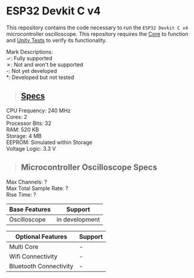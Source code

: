 # ESP32 Devkit C v4

This repository contains the code necessary to run the `ESP32 Devkit C v4` microcontroller oscilloscope. This repository requires the [Core](https://github.com/Microcontroller-Oscilloscope/Core) to function and [Unity Tests](https://github.com/Microcontroller-Oscilloscope/UnityTests) to verify its functionality.

Mark Descriptions:<br>
&check;: Fully supported<br>
&cross;: Not and won't be supported<br>
-: Not yet developed<br>
*: Developed but not tested

> ## [Specs](https://www.espressif.com/sites/default/files/documentation/esp32-wroom-32d_esp32-wroom-32u_datasheet_en.pdf)<br>
CPU Frequency: 240 MHz<br>
Cores: 2<br>
Processor Bits: 32<br>
RAM: 520 KB<br>
Storage: 4 MB<br>
EEPROM: Simulated within Storage<br>
Voltage Logic: 3.3 V

> ## Microcontroller Oscilloscope Specs
Max Channels: ?<br>
Max Total Sample Rate: ?<br>
Rise Time: ?

| Base Features | Support |
| -- | -- |
| Oscilloscope | in development |

| Optional Features | Support |
| -- | -- |
| Multi Core | - |
| Wifi Connectivity | - |
| Bluetooth Connectivity | - |